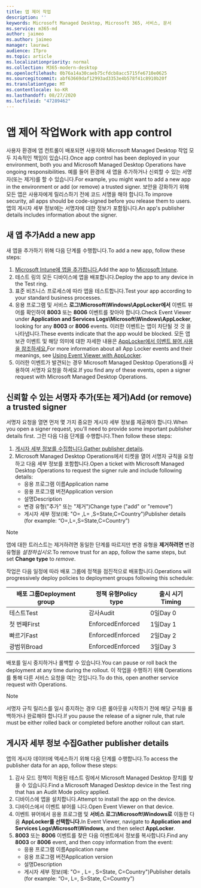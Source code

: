 ```yaml
---
title: 앱 제어 작업
description: ''
keywords: Microsoft Managed Desktop, Microsoft 365, 서비스, 문서
ms.service: m365-md
author: jaimeo
ms.author: jaimeo
manager: laurawi
audience: ITpro
ms.topic: article
ms.localizationpriority: normal
ms.collection: M365-modern-desktop
ms.openlocfilehash: 0b76a14a30caeb75cfdcb8acc5715fe6710e0625
ms.sourcegitcommit: abf63669daf12993ad3353e4b578f41c8910b20f
ms.translationtype: MT
ms.contentlocale: ko-KR
ms.lasthandoff: 08/27/2020
ms.locfileid: "47289462"
---
```

# <a name="work-with-app-control"></a><span data-ttu-id="fd3c2-103">앱 제어 작업</span><span class="sxs-lookup"><span data-stu-id="fd3c2-103">Work with app control</span></span>

<span data-ttu-id="fd3c2-104">사용자 환경에 앱 컨트롤이 배포되면 사용자와 Microsoft Managed Desktop 작업 모두 지속적인 책임이 있습니다.</span><span class="sxs-lookup"><span data-stu-id="fd3c2-104">Once app control has been deployed in your environment, both you and Microsoft Managed Desktop Operations have ongoing responsibilities.</span></span> <span data-ttu-id="fd3c2-105">예를 들어 환경에 새 앱을 추가하거나 신뢰할 수 있는 서명자(또는 제거)를 할 수 있습니다.</span><span class="sxs-lookup"><span data-stu-id="fd3c2-105">For example, you might want to add a new app in the environment or add (or remove) a trusted signer.</span></span> <span data-ttu-id="fd3c2-106">보안을 강화하기 위해 모든 앱은 사용자에게 릴리스하기 전에 코드 서명을 해야 합니다.</span><span class="sxs-lookup"><span data-stu-id="fd3c2-106">To improve security, all apps should be code-signed before you release them to users.</span></span> <span data-ttu-id="fd3c2-107">앱의 게시자 세부 정보에는 서명자에 대한 정보가 포함됩니다.</span><span class="sxs-lookup"><span data-stu-id="fd3c2-107">An app's publisher details includes information about the signer.</span></span>


## <a name="add-a-new-app"></a><span data-ttu-id="fd3c2-108">새 앱 추가</span><span class="sxs-lookup"><span data-stu-id="fd3c2-108">Add a new app</span></span>

<span data-ttu-id="fd3c2-109">새 앱을 추가하기 위해 다음 단계를 수행합니다.</span><span class="sxs-lookup"><span data-stu-id="fd3c2-109">To add a new app, follow these steps:</span></span>

1. <span data-ttu-id="fd3c2-110">[Microsoft Intune에 앱을 추가합니다.](https://docs.microsoft.com/mem/intune/apps/apps-win32-app-management)</span><span class="sxs-lookup"><span data-stu-id="fd3c2-110">Add the app to [Microsoft Intune](https://docs.microsoft.com/mem/intune/apps/apps-win32-app-management).</span></span>
2. <span data-ttu-id="fd3c2-111">테스트 링의 모든 디바이스에 앱을 배포합니다.</span><span class="sxs-lookup"><span data-stu-id="fd3c2-111">Deploy the app to any device in the Test ring.</span></span> 
3. <span data-ttu-id="fd3c2-112">표준 비즈니스 프로세스에 따라 앱을 테스트합니다.</span><span class="sxs-lookup"><span data-stu-id="fd3c2-112">Test your app according to your standard business processes.</span></span> 
4. <span data-ttu-id="fd3c2-113">응용 프로그램 및 서비스 **로그\Microsoft\Windows\AppLocker에서** 이벤트 뷰어를 확인하여 **8003** 또는 **8006** 이벤트를 찾아야 합니다.</span><span class="sxs-lookup"><span data-stu-id="fd3c2-113">Check Event Viewer under **Application and Services Logs\Microsoft\Windows\AppLocker**, looking for any **8003** or **8006** events.</span></span> <span data-ttu-id="fd3c2-114">이러한 이벤트는 앱이 차단될 것 것 을 나타냅니다.</span><span class="sxs-lookup"><span data-stu-id="fd3c2-114">These events indicate that the app would be blocked.</span></span> <span data-ttu-id="fd3c2-115">모든 앱 보관 이벤트 및 해당 의미에 대한 자세한 내용은 [AppLocker에서 이벤트 뷰어 사용을 참조하세요.](https://docs.microsoft.com/windows/security/threat-protection/windows-defender-application-control/applocker/using-event-viewer-with-applocker)</span><span class="sxs-lookup"><span data-stu-id="fd3c2-115">For more information about all App Locker events and their meanings, see [Using Event Viewer with AppLocker](https://docs.microsoft.com/windows/security/threat-protection/windows-defender-application-control/applocker/using-event-viewer-with-applocker).</span></span>
5. <span data-ttu-id="fd3c2-116">이러한 이벤트가 발견되는 경우 Microsoft Managed Desktop Operations를 사용하여 서명자 요청을 하세요.</span><span class="sxs-lookup"><span data-stu-id="fd3c2-116">If you find any of these events, open a signer request with Microsoft Managed Desktop Operations.</span></span>

## <a name="add-or-remove-a-trusted-signer"></a><span data-ttu-id="fd3c2-117">신뢰할 수 있는 서명자 추가(또는 제거)</span><span class="sxs-lookup"><span data-stu-id="fd3c2-117">Add (or remove) a trusted signer</span></span>

<span data-ttu-id="fd3c2-118">서명자 요청을 열면 먼저 몇 가지 중요한 게시자 세부 정보를 제공해야 합니다.</span><span class="sxs-lookup"><span data-stu-id="fd3c2-118">When you open a signer request, you'll need to provide some important publisher details first.</span></span> <span data-ttu-id="fd3c2-119">그런 다음 다음 단계를 수행합니다.</span><span class="sxs-lookup"><span data-stu-id="fd3c2-119">Then follow these steps:</span></span>

1. <span data-ttu-id="fd3c2-120">[게시자 세부 정보를 수집합니다.](#gather-publisher-details)</span><span class="sxs-lookup"><span data-stu-id="fd3c2-120">[Gather publisher details](#gather-publisher-details).</span></span>
2. <span data-ttu-id="fd3c2-121">Microsoft Managed Desktop Operations에서 티켓을 열어 서명자 규칙을 요청하고 다음 세부 정보를 포함합니다.</span><span class="sxs-lookup"><span data-stu-id="fd3c2-121">Open a ticket with Microsoft Managed Desktop Operations to request the signer rule and include following details:</span></span>  
    - <span data-ttu-id="fd3c2-122">응용 프로그램 이름</span><span class="sxs-lookup"><span data-stu-id="fd3c2-122">Application name</span></span> 
    - <span data-ttu-id="fd3c2-123">응용 프로그램 버전</span><span class="sxs-lookup"><span data-stu-id="fd3c2-123">Application version</span></span> 
    - <span data-ttu-id="fd3c2-124">설명</span><span class="sxs-lookup"><span data-stu-id="fd3c2-124">Description</span></span> 
    - <span data-ttu-id="fd3c2-125">변경 유형("추가" 또는 "제거")</span><span class="sxs-lookup"><span data-stu-id="fd3c2-125">Change type ("add" or "remove")</span></span>  
    - <span data-ttu-id="fd3c2-126">게시자 세부 정보(예: "O= <publisher name> ,L= <location> ,S=State,C=Country")</span><span class="sxs-lookup"><span data-stu-id="fd3c2-126">Publisher details (for example: “O=<publisher name>,L=<location>,S=State,C=Country”)</span></span> 

> [!NOTE]
> <span data-ttu-id="fd3c2-127">앱에 대한 트러스트는 제거하려면 동일한 단계를 따르지만 변경 유형을 **제거하려면** 변경 유형을 *설정하십시오.*</span><span class="sxs-lookup"><span data-stu-id="fd3c2-127">To remove trust for an app, follow the same steps, but set **Change type** to *remove*.</span></span>

<span data-ttu-id="fd3c2-128">작업은 다음 일정에 따라 배포 그룹에 정책을 점진적으로 배포합니다.</span><span class="sxs-lookup"><span data-stu-id="fd3c2-128">Operations will progressively deploy policies to deployment groups following this schedule:</span></span>


|<span data-ttu-id="fd3c2-129">배포 그룹</span><span class="sxs-lookup"><span data-stu-id="fd3c2-129">Deployment group</span></span>  |<span data-ttu-id="fd3c2-130">정책 유형</span><span class="sxs-lookup"><span data-stu-id="fd3c2-130">Policy type</span></span>  |<span data-ttu-id="fd3c2-131">출시 시기</span><span class="sxs-lookup"><span data-stu-id="fd3c2-131">Timing</span></span>  |
|---------|---------|---------|
|<span data-ttu-id="fd3c2-132">테스트</span><span class="sxs-lookup"><span data-stu-id="fd3c2-132">Test</span></span>     |  <span data-ttu-id="fd3c2-133">감사</span><span class="sxs-lookup"><span data-stu-id="fd3c2-133">Audit</span></span>       |  <span data-ttu-id="fd3c2-134">0일</span><span class="sxs-lookup"><span data-stu-id="fd3c2-134">Day 0</span></span>       |
|<span data-ttu-id="fd3c2-135">첫 번째</span><span class="sxs-lookup"><span data-stu-id="fd3c2-135">First</span></span>     | <span data-ttu-id="fd3c2-136">Enforced</span><span class="sxs-lookup"><span data-stu-id="fd3c2-136">Enforced</span></span>        | <span data-ttu-id="fd3c2-137">1일</span><span class="sxs-lookup"><span data-stu-id="fd3c2-137">Day 1</span></span>        |
|<span data-ttu-id="fd3c2-138">빠르기</span><span class="sxs-lookup"><span data-stu-id="fd3c2-138">Fast</span></span>     | <span data-ttu-id="fd3c2-139">Enforced</span><span class="sxs-lookup"><span data-stu-id="fd3c2-139">Enforced</span></span>        |  <span data-ttu-id="fd3c2-140">2일</span><span class="sxs-lookup"><span data-stu-id="fd3c2-140">Day 2</span></span>       |
|<span data-ttu-id="fd3c2-141">광범위</span><span class="sxs-lookup"><span data-stu-id="fd3c2-141">Broad</span></span>     | <span data-ttu-id="fd3c2-142">Enforced</span><span class="sxs-lookup"><span data-stu-id="fd3c2-142">Enforced</span></span>        |  <span data-ttu-id="fd3c2-143">3일</span><span class="sxs-lookup"><span data-stu-id="fd3c2-143">Day 3</span></span>       |


<span data-ttu-id="fd3c2-144">배포를 일시 중지하거나 롤백할 수 있습니다.</span><span class="sxs-lookup"><span data-stu-id="fd3c2-144">You can pause or roll back the deployment at any time during the rollout.</span></span> <span data-ttu-id="fd3c2-145">이 작업을 수행하기 위해 Operations를 통해 다른 서비스 요청을 여는 것입니다.</span><span class="sxs-lookup"><span data-stu-id="fd3c2-145">To do this, open another service request with Operations.</span></span>

> [!NOTE]
> <span data-ttu-id="fd3c2-146">서명자 규칙 릴리스를 일시 중지하는 경우 다른 롤아웃을 시작하기 전에 해당 규칙을 롤백하거나 완료해야 합니다.</span><span class="sxs-lookup"><span data-stu-id="fd3c2-146">If you pause the release of a signer rule, that rule must be either rolled back or completed before another rollout can start.</span></span>

## <a name="gather-publisher-details"></a><span data-ttu-id="fd3c2-147">게시자 세부 정보 수집</span><span class="sxs-lookup"><span data-stu-id="fd3c2-147">Gather publisher details</span></span>

<span data-ttu-id="fd3c2-148">앱의 게시자 데이터에 액세스하기 위해 다음 단계를 수행합니다.</span><span class="sxs-lookup"><span data-stu-id="fd3c2-148">To access the publisher data for an app, follow these steps:</span></span>

1. <span data-ttu-id="fd3c2-149">감사 모드 정책이 적용된 테스트 링에서 Microsoft Managed Desktop 장치를 찾을 수 있습니다.</span><span class="sxs-lookup"><span data-stu-id="fd3c2-149">Find a Microsoft Managed Desktop device in the Test ring that has an Audit Mode policy applied.</span></span> 
2. <span data-ttu-id="fd3c2-150">디바이스에 앱을 설치합니다.</span><span class="sxs-lookup"><span data-stu-id="fd3c2-150">Attempt to install the app on the device.</span></span>
3. <span data-ttu-id="fd3c2-151">디바이스에서 이벤트 뷰어를 니다.</span><span class="sxs-lookup"><span data-stu-id="fd3c2-151">Open Event Viewer on that device.</span></span> 
4. <span data-ttu-id="fd3c2-152">이벤트 뷰어에서 응용 프로그램 및 **서비스 로그\Microsoft\Windows로** 이동한 다음 **AppLocker를 선택합니다.**</span><span class="sxs-lookup"><span data-stu-id="fd3c2-152">In Event Viewer, navigate to **Application and Services Logs\Microsoft\Windows**, and then select **AppLocker**.</span></span> 
5. <span data-ttu-id="fd3c2-153">**8003** 또는 **8006** 이벤트를 찾은 다음 이벤트에서 정보를 복사합니다.</span><span class="sxs-lookup"><span data-stu-id="fd3c2-153">Find any **8003** or **8006** event, and then copy information from the event:</span></span> 
    - <span data-ttu-id="fd3c2-154">응용 프로그램 이름</span><span class="sxs-lookup"><span data-stu-id="fd3c2-154">Application name</span></span> 
    - <span data-ttu-id="fd3c2-155">응용 프로그램 버전</span><span class="sxs-lookup"><span data-stu-id="fd3c2-155">Application version</span></span> 
    - <span data-ttu-id="fd3c2-156">설명</span><span class="sxs-lookup"><span data-stu-id="fd3c2-156">Description</span></span> 
    - <span data-ttu-id="fd3c2-157">게시자 세부 정보(예: "O= <publisher name> , L= <location> , S=State, C=Country")</span><span class="sxs-lookup"><span data-stu-id="fd3c2-157">Publisher details (for example: “O=<publisher name>, L=<location>, S=State, C=Country”)</span></span> 
